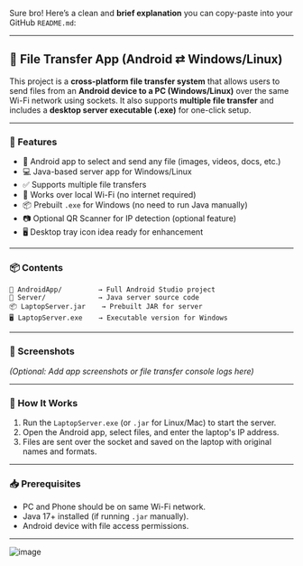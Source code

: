 Sure bro! Here’s a clean and **brief explanation** you can copy-paste into your GitHub `README.md`:

---

## 📁 File Transfer App (Android ⇄ Windows/Linux)

This project is a **cross-platform file transfer system** that allows users to send files from an **Android device to a PC (Windows/Linux)** over the same Wi-Fi network using sockets. It also supports **multiple file transfer** and includes a **desktop server executable (.exe)** for one-click setup.

---

### 🚀 Features

* 📱 Android app to select and send any file (images, videos, docs, etc.)
* 💻 Java-based server app for Windows/Linux
* ✅ Supports multiple file transfers
* 🔐 Works over local Wi-Fi (no internet required)
* 📦 Prebuilt `.exe` for Windows (no need to run Java manually)
* 📷 Optional QR Scanner for IP detection (optional feature)
* 🖥️ Desktop tray icon idea ready for enhancement

---

### 📦 Contents

```
📁 AndroidApp/         → Full Android Studio project
📁 Server/             → Java server source code
📦 LaptopServer.jar    → Prebuilt JAR for server
🖥️ LaptopServer.exe    → Executable version for Windows
```

---

### 📸 Screenshots

*(Optional: Add app screenshots or file transfer console logs here)*

---

### 🔧 How It Works

1. Run the `LaptopServer.exe` (or `.jar` for Linux/Mac) to start the server.
2. Open the Android app, select files, and enter the laptop's IP address.
3. Files are sent over the socket and saved on the laptop with original names and formats.

---

### 📥 Prerequisites

* PC and Phone should be on same Wi-Fi network.
* Java 17+ installed (if running `.jar` manually).
* Android device with file access permissions.

---
![image](https://github.com/user-attachments/assets/c971e4d9-b6c0-4ae3-be04-93ba56adf8bf)

